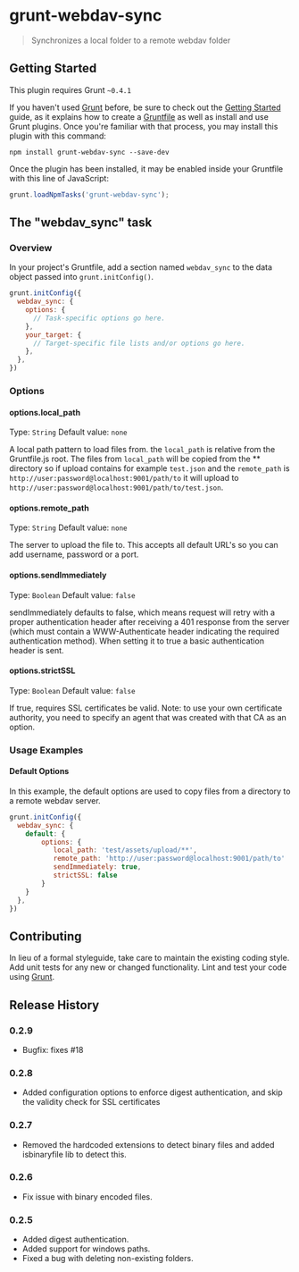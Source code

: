 # grunt-webdav-sync

> Synchronizes a local folder to a remote webdav folder

## Getting Started
This plugin requires Grunt `~0.4.1`

If you haven't used [Grunt](http://gruntjs.com/) before, be sure to check out the [Getting Started](http://gruntjs.com/getting-started) guide, as it explains how to create a [Gruntfile](http://gruntjs.com/sample-gruntfile) as well as install and use Grunt plugins. Once you're familiar with that process, you may install this plugin with this command:

```shell
npm install grunt-webdav-sync --save-dev
```

Once the plugin has been installed, it may be enabled inside your Gruntfile with this line of JavaScript:

```js
grunt.loadNpmTasks('grunt-webdav-sync');
```

## The "webdav_sync" task

### Overview
In your project's Gruntfile, add a section named `webdav_sync` to the data object passed into `grunt.initConfig()`.

```js
grunt.initConfig({
  webdav_sync: {
    options: {
      // Task-specific options go here.
    },
    your_target: {
      // Target-specific file lists and/or options go here.
    },
  },
})
```

### Options

#### options.local_path
Type: `String`
Default value: `none`

A local path pattern to load files from. the `local_path` is relative from the Gruntfile.js root. The files from `local_path` will be copied from the ** directory so if upload contains for example `test.json` and the `remote_path` is `http://user:password@localhost:9001/path/to` it will upload to `http://user:password@localhost:9001/path/to/test.json`.

#### options.remote_path
Type: `String`
Default value: `none`

The server to upload the file to. This accepts all default URL's so you can add username, password or a port.

#### options.sendImmediately
Type: `Boolean`
Default value: `false`

sendImmediately defaults to false, which means request will retry with a proper authentication header after receiving a 401 response from the server (which must contain a WWW-Authenticate header indicating the required authentication method). When setting it to true a basic authentication header is sent.

#### options.strictSSL
Type: `Boolean`
Default value: `false`

If true, requires SSL certificates be valid. Note: to use your own certificate authority, you need to specify an agent that was created with that CA as an option.

### Usage Examples

#### Default Options
In this example, the default options are used to copy files from a directory to a remote webdav server.

```js
grunt.initConfig({
  webdav_sync: {
    default: {
        options: {
           local_path: 'test/assets/upload/**',
           remote_path: 'http://user:password@localhost:9001/path/to'
           sendImmediately: true,
           strictSSL: false
        }
    }
  },
})
```


## Contributing
In lieu of a formal styleguide, take care to maintain the existing coding style. Add unit tests for any new or changed functionality. Lint and test your code using [Grunt](http://gruntjs.com/).

## Release History

### 0.2.9
 * Bugfix: fixes #18
 
### 0.2.8
 * Added configuration options to enforce digest authentication, and skip the validity check for SSL certificates

### 0.2.7

 * Removed the hardcoded extensions to detect binary files and added isbinaryfile lib to detect this.

### 0.2.6

 * Fix issue with binary encoded files.

### 0.2.5

 * Added digest authentication.
 * Added support for windows paths.
 * Fixed a bug with deleting non-existing folders.
